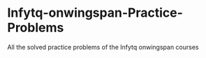 # Infytq-onwingspan-Practice-Problems
All the solved practice problems of the Infytq onwingspan courses
